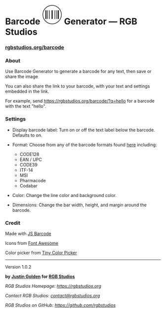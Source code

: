 # Barcode <img src="img/icon.svg" width="64px"> Generator &mdash; RGB Studios 

### [rgbstudios.org/barcode](https://rgbstudios.org/barcode)

### About

Use Barcode Generator to generate a barcode for any text, then save or share the image

You can also share the link to your barcode, with your text and settings embedded in the link.

For example, send https://rgbstudios.org/barcode/?q=hello for a barcode with the text "hello".

### Settings

- Display barcode label: Turn on or off the text label below the barcode. Defaults to on.

- Format: Choose from any of the barcode formats found [here](https://github.com/lindell/JsBarcode/wiki#barcodes) including:
  - CODE128
  - EAN / UPC
  - CODE39
  - ITF-14
  - MSI
  - Pharmacode
  - Codabar
  
- Color: Change the line color and background color.

- Dimensions: Change the bar width, height, and margin around the barcode.

### Credit

Made with [JS Barcode](https://github.com/lindell/JsBarcode)

Icons from [Font Awesome](https://fontawesome.com/)

Color picker from [Tiny Color Picker](https://github.com/PitPik/tinyColorPicker)

<hr>

Version 1.0.2

**by [Justin Golden](https://justingolden21.github.io) for [RGB Studios](https://rgbstudios.org)**

*RGB Studios Homepage: https://rgbstudios.org*

*Contact RGB Studios: contact@rgbstudios.org*

*RGB Studios on GitHub: https://github.com/rgbstudios*
